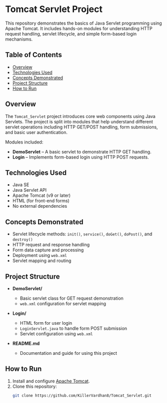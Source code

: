 # Tomcat Servlet Project

This repository demonstrates the basics of Java Servlet programming using Apache Tomcat. It includes hands-on modules for understanding HTTP request handling, servlet lifecycle, and simple form-based login mechanisms.

## Table of Contents
- [Overview](#overview)
- [Technologies Used](#technologies-used)
- [Concepts Demonstrated](#concepts-demonstrated)
- [Project Structure](#project-structure)
- [How to Run](#how-to-run)

## Overview

The `Tomcat_Servlet` project introduces core web components using Java Servlets. The project is split into modules that help understand different servlet operations including HTTP GET/POST handling, form submissions, and basic user authentication.

Modules included:
- **DemoServlet** – A basic servlet to demonstrate HTTP GET handling.
- **Login** – Implements form-based login using HTTP POST requests.

## Technologies Used

- Java SE
- Java Servlet API
- Apache Tomcat (v9 or later)
- HTML (for front-end forms)
- No external dependencies

## Concepts Demonstrated

- Servlet lifecycle methods: `init()`, `service()`, `doGet()`, `doPost()`, and `destroy()`
- HTTP request and response handling
- Form data capture and processing
- Deployment using `web.xml`
- Servlet mapping and routing

## Project Structure

- **DemoServlet/**
  - Basic servlet class for GET request demonstration
  - `web.xml` configuration for servlet mapping

- **Login/**
  - HTML form for user login
  - `LoginServlet.java` to handle form POST submission
  - Servlet configuration using `web.xml`

- **README.md**
  - Documentation and guide for using this project

## How to Run

1. Install and configure [Apache Tomcat](https://tomcat.apache.org/).
2. Clone this repository:
   ```bash
   git clone https://github.com/KillerVardhan8/Tomcat_Servlet.git
